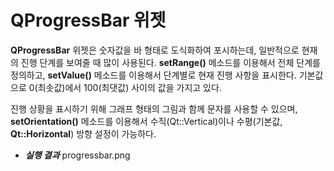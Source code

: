 # QProgressBar 위젯

 **QProgressBar** 위젯은 숫자값을 바 형태로 도식화하여 포시하는데, 일반적으로 현재의 진행 단계를 보여줄 때 많이 사용된다. **setRange()** 메소드를 이용해서 전체 단계를 정의하고, **setValue()** 메소드를 이용해서 단계별로 현재 진행 사항을 표시한다. 기본값으로 0(최솟값)에서 100(최댓값) 사이의 값을 가지고 있다.

진행 상황을 표시하기 위해 그래프 형태의 그림과 함께 문자를 사용할 수 있으며, **setOrientation()** 메소드를 이용해서 수직(Qt::Vertical)이나 수평(기본값, **Qt::Horizontal**) 방향 설정이 가능하다.

+ ***실행 결과***
progressbar.png